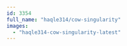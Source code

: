 ```yaml
---
id: 3354
full_name: "haqle314/cow-singularity"
images: 
  - "haqle314-cow-singularity-latest"
---
```

